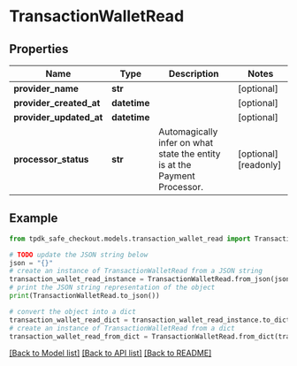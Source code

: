 # TransactionWalletRead



## Properties

Name | Type | Description | Notes
------------ | ------------- | ------------- | -------------
**provider_name** | **str** |  | [optional] 
**provider_created_at** | **datetime** |  | [optional] 
**provider_updated_at** | **datetime** |  | [optional] 
**processor_status** | **str** | Automagically infer on what state the entity is at the Payment Processor. | [optional] [readonly] 

## Example

```python
from tpdk_safe_checkout.models.transaction_wallet_read import TransactionWalletRead

# TODO update the JSON string below
json = "{}"
# create an instance of TransactionWalletRead from a JSON string
transaction_wallet_read_instance = TransactionWalletRead.from_json(json)
# print the JSON string representation of the object
print(TransactionWalletRead.to_json())

# convert the object into a dict
transaction_wallet_read_dict = transaction_wallet_read_instance.to_dict()
# create an instance of TransactionWalletRead from a dict
transaction_wallet_read_from_dict = TransactionWalletRead.from_dict(transaction_wallet_read_dict)
```
[[Back to Model list]](../README.md#documentation-for-models) [[Back to API list]](../README.md#documentation-for-api-endpoints) [[Back to README]](../README.md)



